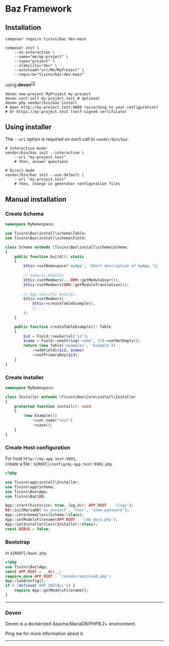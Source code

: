 # Baz Framework

## Installation

```shell
composer require tivins/baz dev-main
```
```
composer init \
    --no-interaction \
    --name="me/my-project" \
    --type="project" \
    --stability="dev" \
    --autoload="src/Me/MyProject" \
    --require="tivins/baz:dev-main"
```

using **deven**<sup>[(1)][deven]</sup>

```shell
deven new-project MyProject my-project
deven cert-self my-project.test # optional
deven php vendor/bin/baz install
# Open http://my-project.test:8080 (according to your configuration)
# Or https://my-project.test (self-signed certificate)
```

## Using installer

The `--uri` option is required on each call to `vendor/bin/baz`. 

```shell
# Interactive mode:
vendor/bin/baz init --interactive \
    --uri "my-project.test"  
    # then, answer questions

# Direct mode
vendor/bin/baz init --use-default \
    --uri "my-project.test"
    # then, change in generator configuration files
```

## Manual installation

### Create Schema
```php
namespace MyNamespace;

use Tivins\Baz\install\schema\Table;
use Tivins\Baz\install\schema\Field;

class Schema extends \Tivins\Baz\install\schema\Schema 
{
    public function build(): static
    {
        $this->setNamespace('myApp', 'Short description of myApp.');
        
        // Generic modules
        $this->setMembers(...DRM::getModuleUser());
        $this->setMembers(DRM::getModuleTranslation());
        
        // App-specific modules
        $this->setMembers(
            $this->createTableExample(),
            // ...
        );
    }

    public function createTableExample(): Table
    {
        $id = Field::newSerial('id');
        $name = Field::newString('name', 32)->setNotEmpty();
        return (new Table('examples', 'Example'))
            ->addFields($id, $name)
            ->setPrimaryKey($id);
    }
}
```
### Create Installer

```php
namespace MyNamespace;

class Installer extends \Tivins\Baz\Core\install\Installer
{
    protected function install(): void
    {
        (new Example())
            ->set_name("test")
            ->save();
    }
}
```

### Create Host configuration

For host `http://my-app.test:9991`,<br>
create a file : `${ROOT}/config/my-app.test:9991.php`
```php
<?php

use Tivins\app\install\Installer;
use Tivins\app\Schema;
use Tivins\Baz\App;
use Tivins\Baz\DB;

App::start(historize: true, log_dir: APP_ROOT . '/logs');
DB::initMariaDB('my_project', 'root', 'some-password');
App::setSchemaClass(Schema::class);
App::setModelsFilename(APP_ROOT . '/db_objs.php');
App::setInstallerClass(Installer::class);
const DEBUG = false;
```

### Bootstrap

in `${ROOT}/boot.php`

```php
<?php
use Tivins\Baz\App;
const APP_ROOT = __dir__;
require_once APP_ROOT . '/vendor/autoload.php';
App::loadConfig();
if ( !defined('APP_INSTALL')) {
    require App::getModelsFilename();
}
```

----

### Deven

Deven is a dockerized Apache/MariaDB/PHP8.2+ environment.

Ping me for more information about it.

----

[deven]: #deven